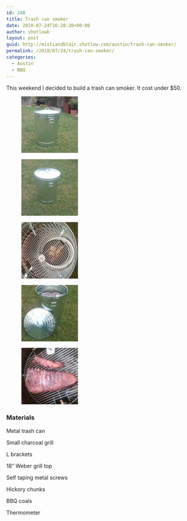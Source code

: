 ```yaml
---
id: 248
title: Trash can smoker
date: 2010-07-24T16:28:20+00:00
author: shotlowb
layout: post
guid: http://mistiandblair.shotlow.com/austin/trash-can-smoker/
permalink: /2010/07/24/trash-can-smoker/
categories:
  - Austin
  - BBQ
---
```

This weekend I decided to build a trash can smoker. It cost under $50.

<div id='gallery-10' class='gallery galleryid-248 gallery-columns-3 gallery-size-thumbnail'>
  <figure class='gallery-item'> 
  
  <div class='gallery-icon portrait'>
    <a href='/vendor/uploads/2010/07/IMG00005-20100724-1619-e1282614129510.jpg'><img width="150" height="150" src="/vendor/uploads/2010/07/IMG00005-20100724-1619-e1282614129510-150x150.jpg" class="attachment-thumbnail size-thumbnail" alt="IMG00005-20100724-1619.jpg" /></a>
  </div></figure><figure class='gallery-item'> 
  
  <div class='gallery-icon portrait'>
    <a href='/vendor/uploads/2010/07/IMG00004-20100724-1619-e1282614115149.jpg'><img width="150" height="150" src="/vendor/uploads/2010/07/IMG00004-20100724-1619-e1282614115149-150x150.jpg" class="attachment-thumbnail size-thumbnail" alt="IMG00004-20100724-1619.jpg" /></a>
  </div></figure><figure class='gallery-item'> 
  
  <div class='gallery-icon landscape'>
    <a href='/vendor/uploads/2010/07/IMG00006-20100724-1619-e1282605589661.jpg'><img width="150" height="150" src="/vendor/uploads/2010/07/IMG00006-20100724-1619-e1282605589661-150x150.jpg" class="attachment-thumbnail size-thumbnail" alt="IMG00006-20100724-1619" /></a>
  </div></figure><figure class='gallery-item'> 
  
  <div class='gallery-icon portrait'>
    <a href='/vendor/uploads/2010/07/IMG00008-20100724-1620-e1282605646973.jpg'><img width="150" height="150" src="/vendor/uploads/2010/07/IMG00008-20100724-1620-e1282605646973-150x150.jpg" class="attachment-thumbnail size-thumbnail" alt="IMG00008-20100724-1620" /></a>
  </div></figure><figure class='gallery-item'> 
  
  <div class='gallery-icon landscape'>
    <a href='/vendor/uploads/2010/07/IMG00009-20100724-1914-e1282614094256.jpg'><img width="150" height="150" src="/vendor/uploads/2010/07/IMG00009-20100724-1914-e1282614094256-150x150.jpg" class="attachment-thumbnail size-thumbnail" alt="IMG00009-20100724-1914" /></a>
  </div></figure>
</div>

### Materials

Metal trash can
  
Small charcoal grill
  
L brackets
  
18&#8243; Weber grill top
  
Self taping metal screws
  
Hickory chunks
  
BBQ coals
  
Thermometer